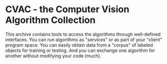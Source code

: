 CVAC - the Computer Vision Algorithm Collection
====
This archive contains tools to access the algorithms
through well-defined interfaces.  You can run algorithms as
"services" or as part of your "client" program space.  You
can easily obtain data from a "corpus" of labeled objects
for training or testing.  And you can exchange one algorithm
for another without modifying your code (much).
